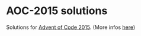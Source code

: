# AOC-2015 solutions
Solutions for [Advent of Code 2015](https://www.adventofcode.com/2015).
(More infos [here](https://adventofcode.com/2015/about))
